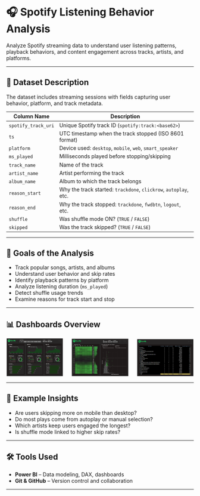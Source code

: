 # 🎧 Spotify Listening Behavior Analysis

Analyze Spotify streaming data to understand user listening patterns, playback behaviors, and content engagement across tracks, artists, and platforms.

---

## 📑 Dataset Description

The dataset includes streaming sessions with fields capturing user behavior, platform, and track metadata.

| Column Name         | Description                                                                 |
|---------------------|-----------------------------------------------------------------------------|
| `spotify_track_uri` | Unique Spotify track ID (`spotify:track:<base62>`)                          |
| `ts`                | UTC timestamp when the track stopped (ISO 8601 format)                      |
| `platform`          | Device used: `desktop`, `mobile`, `web`, `smart_speaker`                   |
| `ms_played`         | Milliseconds played before stopping/skipping                               |
| `track_name`        | Name of the track                                                           |
| `artist_name`       | Artist performing the track                                                 |
| `album_name`        | Album to which the track belongs                                            |
| `reason_start`      | Why the track started: `trackdone`, `clickrow`, `autoplay`, etc.           |
| `reason_end`        | Why the track stopped: `trackdone`, `fwdbtn`, `logout`, etc.               |
| `shuffle`           | Was shuffle mode ON? (`TRUE` / `FALSE`)                                    |
| `skipped`           | Was the track skipped? (`TRUE` / `FALSE`)                                  |

---

## 🎯 Goals of the Analysis

- Track popular songs, artists, and albums
- Understand user behavior and skip rates
- Identify playback patterns by platform
- Analyze listening duration (`ms_played`)
- Detect shuffle usage trends
- Examine reasons for track start and stop

---
## 📊 Dashboards Overview

<p align="center">
  <img src="images/Overview.png" alt="Dashboard 1" width="30%" style="margin-right: 10px;"/>
  <img src="images/ListeningPatterns.png" alt="Dashboard 2" width="30%" style="margin: 0 10px;"/>
  <img src="images/Details.png" alt="Dashboard 3" width="30%" style="margin-left: 10px;"/>
</p>


---

## 🧠 Example Insights

- Are users skipping more on mobile than desktop?
- Do most plays come from autoplay or manual selection?
- Which artists keep users engaged the longest?
- Is shuffle mode linked to higher skip rates?

---

## 🛠️ Tools Used

- **Power BI** – Data modeling, DAX, dashboards
- **Git & GitHub** – Version control and collaboration

---



